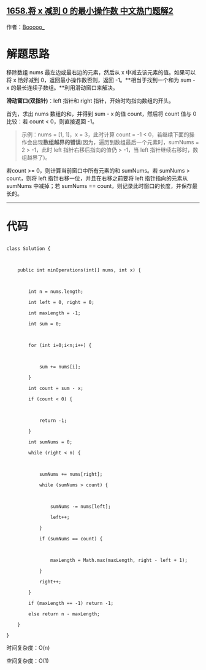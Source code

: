 ## [1658.将 x 减到 0 的最小操作数 中文热门题解2](https://leetcode.cn/problems/minimum-operations-to-reduce-x-to-zero/solutions/100000/jiang-x-jian-dao-0-de-zui-xiao-cao-zuo-s-tggw)

作者：[Booooo_](https://leetcode.cn/u/Booooo_)

# 解题思路

移除数组 nums 最左边或最右边的元素，然后从 x 中减去该元素的值。如果可以将 x 恰好减到 0，返回最小操作数否则，返回 -1。**相当于找到一个和为 sum - x 的最长连续子数组。**利用滑动窗口来解决。

**滑动窗口(双指针)**：left 指针和 right 指针，开始时均指向数组的开头。
首先，求出 nums 数组的和，并得到 sum - x 的值 count，然后将 count 值与 0 比较：若 count < 0，则直接返回 -1。
>示例：nums = [1, 1]，x = 3，此时计算 count = -1 < 0，若继续下面的操作会出现**数组越界的错误**(因为，遍历到数组最后一个元素时，sumNums = 2 > -1，此时 left 指针右移后指向的值仍 > -1，当 left 指针继续右移时，数组越界了)。

若count >= 0，则计算当前窗口中所有元素的和 sumNums。若 sumNums > count，则将 left 指针右移一位，并且在右移之前要将 left 指针指向的元素从 sumNums 中减掉；若 sumNums == count，则记录此时窗口的长度，并保存最长的。

---
# 代码

```
class Solution {

    public int minOperations(int[] nums, int x) {

        int n = nums.length;
        int left = 0, right = 0;
        int maxLength = -1;
        int sum = 0;
        
        for (int i=0;i<n;i++) {

            sum += nums[i];
        }
        int count = sum - x;
        if (count < 0) {

            return -1;
        }
        int sumNums = 0;
        while (right < n) {

            sumNums += nums[right];
            while (sumNums > count) {

                sumNums -= nums[left];
                left++;
            }
            if (sumNums == count) {

                maxLength = Math.max(maxLength, right - left + 1);
            }
            right++;
        }
        if (maxLength == -1) return -1;
        else return n - maxLength;
    }
}
```
时间复杂度：O(n)
空间复杂度：O(1)
